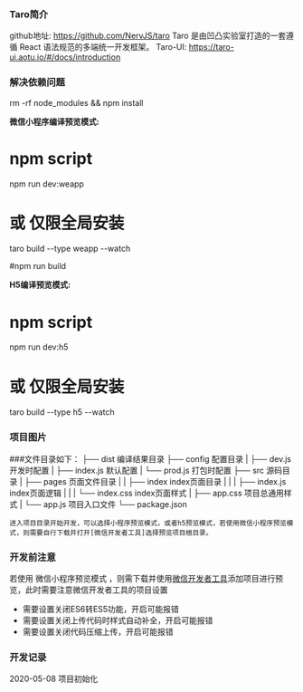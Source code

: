 ### Taro简介
github地址: https://github.com/NervJS/taro
Taro 是由凹凸实验室打造的一套遵循 React 语法规范的多端统一开发框架。
Taro-UI: https://taro-ui.aotu.io/#/docs/introduction

### 解决依赖问题
rm -rf node_modules && npm install

**微信小程序编译预览模式:**

# npm script
npm run dev:weapp
# 或 仅限全局安装
taro build --type weapp --watch

#npm run build

**H5编译预览模式:**

# npm script
npm run dev:h5
# 或 仅限全局安装
taro build --type h5 --watch

### 项目图片



###文件目录如下：
├── dist                   编译结果目录
├── config                 配置目录
|   ├── dev.js             开发时配置
|   ├── index.js           默认配置
|   └── prod.js            打包时配置
├── src                    源码目录
|   ├── pages              页面文件目录
|   |   ├── index          index页面目录
|   |   |   ├── index.js   index页面逻辑
|   |   |   └── index.css  index页面样式
|   ├── app.css            项目总通用样式
|   └── app.js             项目入口文件
└── package.json
```
进入项目目录开始开发，可以选择小程序预览模式，或者h5预览模式，若使用微信小程序预览模式，则需要自行下载并打开[微信开发者工具]选择预览项目根目录。
```
### 开发前注意
若使用 微信小程序预览模式 ，则需下载并使用[微信开发者工具](https://developers.weixin.qq.com/miniprogram/dev/devtools/download.html)添加项目进行预览，此时需要注意微信开发者工具的项目设置
* 需要设置关闭ES6转ES5功能，开启可能报错
* 需要设置关闭上传代码时样式自动补全，开启可能报错
* 需要设置关闭代码压缩上传，开启可能报错


### 开发记录
2020-05-08  项目初始化
